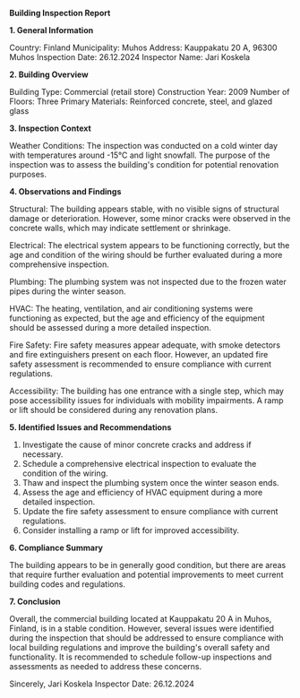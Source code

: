  **Building Inspection Report**

**1. General Information**

Country: Finland
Municipality: Muhos
Address: Kauppakatu 20 A, 96300 Muhos
Inspection Date: 26.12.2024
Inspector Name: Jari Koskela

**2. Building Overview**

Building Type: Commercial (retail store)
Construction Year: 2009
Number of Floors: Three
Primary Materials: Reinforced concrete, steel, and glazed glass

**3. Inspection Context**

Weather Conditions: The inspection was conducted on a cold winter day with temperatures around -15°C and light snowfall. The purpose of the inspection was to assess the building's condition for potential renovation purposes.

**4. Observations and Findings**

Structural: The building appears stable, with no visible signs of structural damage or deterioration. However, some minor cracks were observed in the concrete walls, which may indicate settlement or shrinkage.

Electrical: The electrical system appears to be functioning correctly, but the age and condition of the wiring should be further evaluated during a more comprehensive inspection.

Plumbing: The plumbing system was not inspected due to the frozen water pipes during the winter season.

HVAC: The heating, ventilation, and air conditioning systems were functioning as expected, but the age and efficiency of the equipment should be assessed during a more detailed inspection.

Fire Safety: Fire safety measures appear adequate, with smoke detectors and fire extinguishers present on each floor. However, an updated fire safety assessment is recommended to ensure compliance with current regulations.

Accessibility: The building has one entrance with a single step, which may pose accessibility issues for individuals with mobility impairments. A ramp or lift should be considered during any renovation plans.

**5. Identified Issues and Recommendations**

1. Investigate the cause of minor concrete cracks and address if necessary.
2. Schedule a comprehensive electrical inspection to evaluate the condition of the wiring.
3. Thaw and inspect the plumbing system once the winter season ends.
4. Assess the age and efficiency of HVAC equipment during a more detailed inspection.
5. Update the fire safety assessment to ensure compliance with current regulations.
6. Consider installing a ramp or lift for improved accessibility.

**6. Compliance Summary**

The building appears to be in generally good condition, but there are areas that require further evaluation and potential improvements to meet current building codes and regulations.

**7. Conclusion**

Overall, the commercial building located at Kauppakatu 20 A in Muhos, Finland, is in a stable condition. However, several issues were identified during the inspection that should be addressed to ensure compliance with local building regulations and improve the building's overall safety and functionality. It is recommended to schedule follow-up inspections and assessments as needed to address these concerns.

Sincerely,
Jari Koskela
Inspector
Date: 26.12.2024